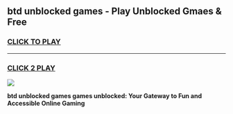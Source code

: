 
## btd unblocked games - Play Unblocked Gmaes & Free
<h3>
<a href="https://news.freeplayer.one?title=btd_unblocked_games&ref=23F">CLICK TO PLAY</a></h3>
<hr>

<h3>
<a href="https://news.freeplayer.one?title=btd_unblocked_games&ref=23F">CLICK 2 PLAY</a>
  
</h3>

<a href="https://news.freeplayer.one?title=btd_unblocked_games&ref=23F/"><img src="https://clearcache.store/games.png"></a>


**btd unblocked games games unblocked: Your Gateway to Fun and Accessible Online Gaming**
